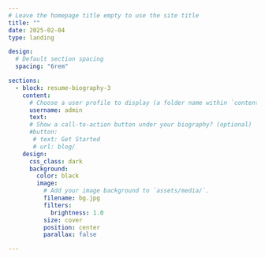 ```yaml
---
# Leave the homepage title empty to use the site title
title: ""
date: 2025-02-04
type: landing

design:
  # Default section spacing
  spacing: "6rem"

sections:
  - block: resume-biography-3
    content:
      # Choose a user profile to display (a folder name within `content/authors/`)
      username: admin
      text: 
      # Show a call-to-action button under your biography? (optional)
      #button:
       # text: Get Started
       # url: blog/
    design:
      css_class: dark
      background:
        color: black
        image:
          # Add your image background to `assets/media/`.
          filename: bg.jpg
          filters:
            brightness: 1.0
          size: cover
          position: center
          parallax: false

---
```

